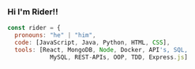 ### Hi I'm Rider!!

```javascript
const rider = {
  pronouns: "he" | "him",
  code: [JavaScript, Java, Python, HTML, CSS],
  tools: [React, MongoDB, Node, Docker, API's, SQL, 
            MySQL, REST-APIs, OOP, TDD, Express.js]
```
